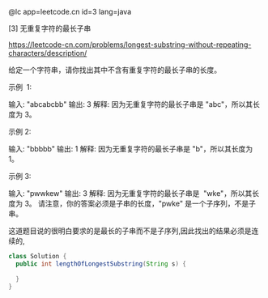 @lc app=leetcode.cn id=3 lang=java

[3] 无重复字符的最长子串

https://leetcode-cn.com/problems/longest-substring-without-repeating-characters/description/

给定一个字符串，请你找出其中不含有重复字符的最长子串的长度。

示例  1:

输入: "abcabcbb"
输出: 3
解释: 因为无重复字符的最长子串是 "abc"，所以其长度为 3。

示例 2:

输入: "bbbbb"
输出: 1
解释: 因为无重复字符的最长子串是 "b"，所以其长度为 1。

示例 3:

输入: "pwwkew"
输出: 3
解释: 因为无重复字符的最长子串是  "wke"，所以其长度为 3。
请注意，你的答案必须是子串的长度，"pwke" 是一个子序列，不是子串。


这道题目说的很明白要求的是最长的子串而不是子序列,因此找出的结果必须是连续的,
```java 
class Solution {  
  public int lengthOfLongestSubstring(String s) {
    
  }
}
```
